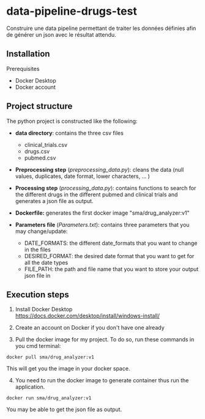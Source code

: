 # data-pipeline-drugs-test
Construire une data pipeline permettant de traiter les données définies afin de générer un json avec le résultat attendu.

## Installation

Prerequisites
- Docker Desktop
- Docker account

## Project structure

The python project is constructed like the following:
- **data directory**: contains the three csv files
  - clinical_trials.csv
  - drugs.csv
  - pubmed.csv
  
- **Preprocessing step**  (_preprocessing_data.py_): cleans the data (null values, duplicates, date format, lower characters, ... )
- **Processing step** (_processing_data.py_): contains functions to search for the different drugs in the different pubmed and clinical trials and generates a json file as output.
 
- **Dockerfile:** generates the first docker image "sma/drug_analyzer:v1"

- **Parameters file** (_Parameters.txt_): contains three parameters that you may change/update:
  - DATE_FORMATS: the different date_formats that you want to change in the files
  - DESIRED_FORMAT: the desired date format that you want to get for all the date types
  - FILE_PATH: the path and file name that you want to store your output json file in

## Execution steps

1. Install Docker Desktop 
https://docs.docker.com/desktop/install/windows-install/

2. Create an account on Docker if you don't have one already

3. Pull the docker image for my project. To do so, run these commands in you cmd terminal:

`docker pull sma/drug_analyzer:v1`

This will get you the image in your docker space.

4. You need to run the docker image to generate container thus run the application.

`docker run sma/drug_analyzer:v1`

You may be able to get the json file as output.

